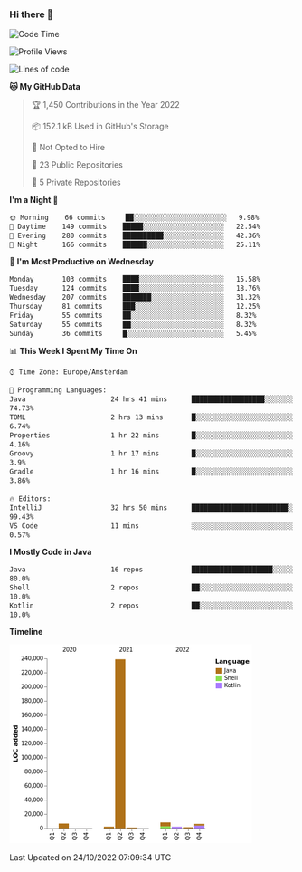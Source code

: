 ### Hi there 👋


<!--START_SECTION:waka-->
![Code Time](http://img.shields.io/badge/Code%20Time-2%2C559%20hrs%2040%20mins-blue)

![Profile Views](http://img.shields.io/badge/Profile%20Views-0-blue)

![Lines of code](https://img.shields.io/badge/From%20Hello%20World%20I%27ve%20Written-266%20Thousand%20lines%20of%20code-blue)

**🐱 My GitHub Data** 

> 🏆 1,450 Contributions in the Year 2022
 > 
> 📦 152.1 kB Used in GitHub's Storage 
 > 
> 🚫 Not Opted to Hire
 > 
> 📜 23 Public Repositories 
 > 
> 🔑 5 Private Repositories  
 > 
**I'm a Night 🦉** 

```text
🌞 Morning    66 commits     ██░░░░░░░░░░░░░░░░░░░░░░░   9.98% 
🌆 Daytime    149 commits    █████░░░░░░░░░░░░░░░░░░░░   22.54% 
🌃 Evening    280 commits    ██████████░░░░░░░░░░░░░░░   42.36% 
🌙 Night      166 commits    ██████░░░░░░░░░░░░░░░░░░░   25.11%

```
📅 **I'm Most Productive on Wednesday** 

```text
Monday       103 commits    ████░░░░░░░░░░░░░░░░░░░░░   15.58% 
Tuesday      124 commits    ████░░░░░░░░░░░░░░░░░░░░░   18.76% 
Wednesday    207 commits    ███████░░░░░░░░░░░░░░░░░░   31.32% 
Thursday     81 commits     ███░░░░░░░░░░░░░░░░░░░░░░   12.25% 
Friday       55 commits     ██░░░░░░░░░░░░░░░░░░░░░░░   8.32% 
Saturday     55 commits     ██░░░░░░░░░░░░░░░░░░░░░░░   8.32% 
Sunday       36 commits     █░░░░░░░░░░░░░░░░░░░░░░░░   5.45%

```


📊 **This Week I Spent My Time On** 

```text
⌚︎ Time Zone: Europe/Amsterdam

💬 Programming Languages: 
Java                     24 hrs 41 mins      ██████████████████░░░░░░░   74.73% 
TOML                     2 hrs 13 mins       █░░░░░░░░░░░░░░░░░░░░░░░░   6.74% 
Properties               1 hr 22 mins        █░░░░░░░░░░░░░░░░░░░░░░░░   4.16% 
Groovy                   1 hr 17 mins        █░░░░░░░░░░░░░░░░░░░░░░░░   3.9% 
Gradle                   1 hr 16 mins        █░░░░░░░░░░░░░░░░░░░░░░░░   3.86%

🔥 Editors: 
IntelliJ                 32 hrs 50 mins      ████████████████████████░   99.43% 
VS Code                  11 mins             ░░░░░░░░░░░░░░░░░░░░░░░░░   0.57%

```

**I Mostly Code in Java** 

```text
Java                     16 repos            ████████████████████░░░░░   80.0% 
Shell                    2 repos             ██░░░░░░░░░░░░░░░░░░░░░░░   10.0% 
Kotlin                   2 repos             ██░░░░░░░░░░░░░░░░░░░░░░░   10.0%

```


**Timeline**

![Chart not found](https://raw.githubusercontent.com/powercasgamer/powercasgamer/master/charts/bar_graph.png) 


 Last Updated on 24/10/2022 07:09:34 UTC
<!--END_SECTION:waka-->
